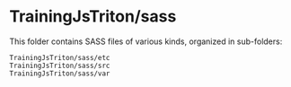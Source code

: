 # TrainingJsTriton/sass

This folder contains SASS files of various kinds, organized in sub-folders:

    TrainingJsTriton/sass/etc
    TrainingJsTriton/sass/src
    TrainingJsTriton/sass/var
